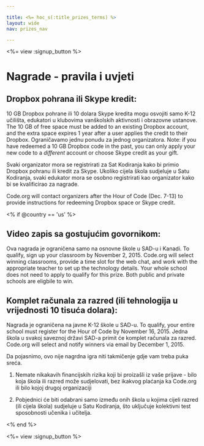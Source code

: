 ```yaml
---

title: <%= hoc_s(:title_prizes_terms) %>
layout: wide
nav: prizes_nav

---
```


<%= view :signup_button %>

# Nagrade - pravila i uvjeti

## Dropbox pohrana ili Skype kredit:

10 GB Dropbox pohrane ili 10 dolara Skype kredita mogu osvojiti samo K-12 učilišta, edukatori u klubovima vanškolskih aktivnosti i obrazovne ustanove. The 10 GB of free space must be added to an existing Dropbox account, and the extra space expires 1 year after a user applies the credit to their Dropbox. Ograničavamo jednu ponudu za jednog organizatora. Note: if you have redeemed a 10 GB Dropbox code in the past, you can only apply your new code to a *different* account or choose Skype credit as your gift.

Svaki organizator mora se registrirati za Sat Kodiranja kako bi primio Dropbox pohranu ili kredit za Skype. Ukoliko cijela škola sudjeluje u Satu Kodiranja, svaki edukator mora se osobno registrirati kao organizator kako bi se kvalificirao za nagrade.

Code.org will contact organizers after the Hour of Code (Dec. 7-13) to provide instructions for redeeming Dropbox space or Skype credit.

<% if @country == 'us' %>

## Video zapis sa gostujućim govornikom:

Ova nagrada je ograničena samo na osnovne škole u SAD-u i Kanadi. To qualify, sign up your classroom by November 2, 2015. Code.org will select winning classrooms, provide a time slot for the web chat, and work with the appropriate teacher to set up the technology details. Your whole school does not need to apply to qualify for this prize. Both public and private schools are eligbile to win.

## Komplet računala za razred (ili tehnologija u vrijednosti 10 tisuća dolara):

Nagrada je ograničena na javne K-12 škole u SAD-u. To qualify, your entire school must register for the Hour of Code by November 16, 2015. Jedna škola u svakoj saveznoj državi SAD-a primit će komplet računala za razred. Code.org will select and notify winners via email by December 1, 2015.

Da pojasnimo, ovo nije nagrdna igra niti takmičenje gdje vam treba puka sreća.

1) Nemate nikakavih financijskih rizika koji bi proizašli iz vaše prijave - bilo koja škola ili razred može sudjelovati, bez ikakvog plaćanja ka Code.org ili bilo kojoj drugoj organizaciji

2) Pobjednici će biti odabrani samo između onih škola u kojima cijeli razred (ili cijela škola) sudjeluje u Satu Kodiranja, što uključuje kolektivni test sposobnosti učenika i učitelja.

<% end %>

<%= view :signup_button %>